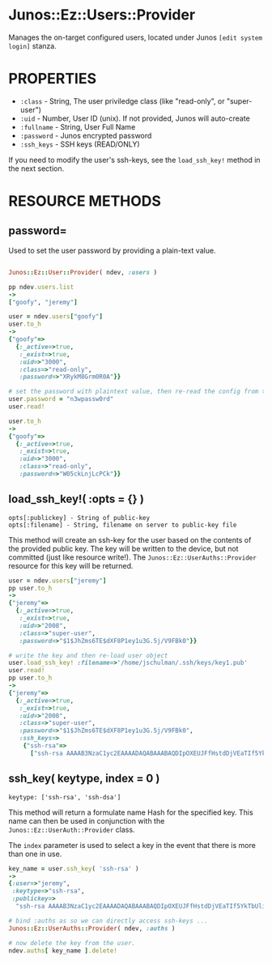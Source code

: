 # Junos::Ez::Users::Provider

Manages the on-target configured users, located under Junos `[edit system login]` stanza. 

# PROPERTIES

  - `:class` - String, The user priviledge class (like "read-only", or "super-user")
  - `:uid` - Number, User ID (unix).  If not provided, Junos will auto-create
  - `:fullname` - String, User Full Name
  - `:password` - Junos encrypted password
  - `:ssh_keys` - SSH keys (READ/ONLY)

If you need to modify the user's ssh-keys, see the `load_ssh_key!` method in the next section.

# RESOURCE METHODS

## password=

Used to set the user password by providing a plain-text value.
```ruby

Junos::Ez::User::Provider( ndev, :users )

pp ndev.users.list
-> 
["goofy", "jeremy"]

user = ndev.users["goofy"]
user.to_h
-> 
{"goofy"=>
  {:_active=>true,
   :_exist=>true,
   :uid=>"3000",
   :class=>"read-only",
   :password=>"XRykM8Grm0R0A"}}

# set the password with plaintext value, then re-read the config from the device
user.password = "n3wpassw0rd"
user.read!

user.to_h
->
{"goofy"=>
  {:_active=>true,
   :_exist=>true,
   :uid=>"3000",
   :class=>"read-only",
   :password=>"W05ckLnjLcPCk"}}
```
## load_ssh_key!( :opts = {} )

    opts[:publickey] - String of public-key
    opts[:filename] - String, filename on server to public-key file

This method will create an ssh-key for the user based on the contents of the provided public key.  The key will be written to the device, but not committed (just like resource write!).  The `Junos::Ez::UserAuths::Provider` resource for this key will be returned.

```ruby
user = ndev.users["jeremy"]
pp user.to_h
->
{"jeremy"=>
  {:_active=>true,
   :_exist=>true,
   :uid=>"2008",
   :class=>"super-user",
   :password=>"$1$JhZms6TE$dXF8P1ey1u3G.5j/V9FBk0"}}

# write the key and then re-load user object
user.load_ssh_key! :filename=>'/home/jschulman/.ssh/keys/key1.pub'
user.read!
pp user.to_h
->
{"jeremy"=>
  {:_active=>true,
   :_exist=>true,
   :uid=>"2008",
   :class=>"super-user",
   :password=>"$1$JhZms6TE$dXF8P1ey1u3G.5j/V9FBk0",
   :ssh_keys=>
    {"ssh-rsa"=>
      ["ssh-rsa AAAAB3NzaC1yc2EAAAADAQABAAABAQDIpOXEUJFfHstdDjVEaTIf5YkTbUliSel6/dsNe"]}}}
```
## ssh_key( keytype, index = 0 )
    keytype: ['ssh-rsa', 'ssh-dsa']

This method will return a formulate name Hash for the specified key.  This name can then be used in conjunction 
with the `Junos::Ez::UserAuth::Provider` class.

The `index` parameter is used to select a key in the event that there is more than one in use.

```ruby
key_name = user.ssh_key( 'ssh-rsa' )
->
{:user=>"jeremy",
 :keytype=>"ssh-rsa",
 :publickey=>
  "ssh-rsa AAAAB3NzaC1yc2EAAAADAQABAAABAQDIpOXEUJFfHstdDjVEaTIf5YkTbUliSel6/dsNe"}

# bind :auths as so we can directly access ssh-keys ...
Junos::Ez::UserAuths::Provider( ndev, :auths )

# now delete the key from the user.
ndev.auths[ key_name ].delete!
```
